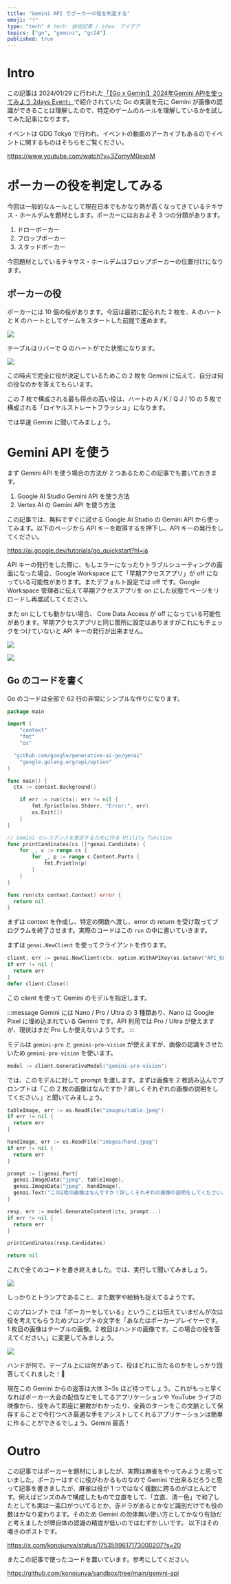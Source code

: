 ```yaml
---
title: "Gemini API でポーカーの役を判定する"
emoji: "🃏"
type: "tech" # tech: 技術記事 / idea: アイデア
topics: ["go", "gemini", "gc24"]
published: true
---
```


# Intro

この記事は 2024/01/29 に行われた[「【Go x Gemini】2024年Gemini APIを使ってみよう 2days Event」](https://gdg-tokyo.connpass.com/event/307689/)で紹介されていた Go の実装を元に Gemini が画像の認識ができることは理解したので、特定のゲームのルールを理解しているかを試してみた記事になります。

イベントは GDG Tokyo で行われ、イベントの動画のアーカイブもあるのでイベントに関するものはそちらをご覧ください。

https://www.youtube.com/watch?v=3ZomyM0expM

# ポーカーの役を判定してみる

今回は一般的なルールとして現在日本でもかなり熱が高くなってきているテキサス・ホールデムを題材とします。ポーカーにはおおよそ 3 つの分類があります。

1. ドローポーカー
2. フロップポーカー
3. スタッドポーカー

今回題材としているテキサス・ホールデムはフロップポーカーの位置付けになります。

## ポーカーの役

ポーカーには 10 個の役があります。今回は最初に配られた 2 枚を、A のハートと K のハートとしてゲームをスタートした前提で進めます。

![](https://storage.googleapis.com/zenn-user-upload/20e54a1720cc-20240203.jpeg)

テーブルはリバーで Q のハートがでた状態になります。

![](https://storage.googleapis.com/zenn-user-upload/abbb96ef3a47-20240203.jpeg)

この時点で完全に役が決定しているためこの 2 枚を Gemini に伝えて、自分は何の役なのかを答えてもらいます。

この 7 枚で構成される最も得点の高い役は、ハートの A / K / Q J / 10 の 5 枚で構成される「ロイヤルストレートフラッシュ」になります。

では早速 Gemini に聞いてみましょう。

# Gemini API を使う

まず Gemini API を使う場合の方法が 2 つあるためこの記事でも書いておきます。

1. Google AI Studio Gemini API を使う方法
2. Vertex AI の Gemini API を使う方法

この記事では、無料ですぐに試せる Google AI Studio の Gemini API から使ってみます。以下のページから API キーを取得するを押下し、API キーの発行をしてください。

https://ai.google.dev/tutorials/go_quickstart?hl=ja

API キーの発行をした際に、もしエラーになったりトラブルシューティングの画面になった場合、Google Workspace にて「早期アクセスアプリ」が off になっている可能性があります。またデフォルト設定では off です。Google Workspace 管理者に伝えて早期アクセスアプリを on にした状態でページをリロードし再度試してください。

また on にしても動かない場合、 Core Data Access が off になっている可能性があります。早期アクセスアプリと同じ箇所に設定はありますがこれにもチェックをつけていないと API キーの発行が出来ません。

![](https://storage.googleapis.com/zenn-user-upload/fbdd58bc5f5b-20240203.jpg)

![](https://storage.googleapis.com/zenn-user-upload/88ab900da900-20240203.jpg)

## Go のコードを書く

Go のコードは全部で 62 行の非常にシンプルな作りになります。

```go
package main

import (
	"context"
	"fmt"
	"os"

  "github.com/google/generative-ai-go/genai"
	"google.golang.org/api/option"
)

func main() {
  ctx := context.Background()

	if err := run(ctx); err != nil {
		fmt.Fprintln(os.Stderr, "Error:", err)
		os.Exit(1)
	}
}

// Gemini のレスポンスを表示するために作る Utility function
func printCandinates(cs []*genai.Candidate) {
	for _, c := range cs {
		for _, p := range c.Content.Parts {
			fmt.Println(p)
		}
	}
}

func run(ctx context.Context) error {
  return nil
}
```

まずは context を作成し、特定の関数へ渡し、error の return を受け取ってプログラムを終了させます。実際のコードはこの `run` の中に書いていきます。

まずは `genai.NewClient` を使ってクライアントを作ります。

```go
client, err := genai.NewClient(ctx, option.WithAPIKey(os.Getenv("API_KEY")))
if err != nil {
  return err
}
defer client.Close()
```

この client を使って Gemini のモデルを指定します。

:::message
Gemini には Nano / Pro / Ultra の 3 種類あり、Nano は Google Pixel に埋め込まれている Gemini です。API 利用では Pro / Ultra が使えますが、現状はまだ Pro しか使えないようです。
:::

モデルは `gemini-pro` と `gemini-pro-vision` が使えますが、画像の認識をさせたいため `gemini-pro-vision` を使います。

```go
model := client.GenerativeModel("gemini-pro-vision")
```

では、このモデルに対して prompt を渡します。まずは画像を 2 枚読み込んでプロンプトは「この 2 枚の画像はなんですか？詳しくそれぞれの画像の説明をしてください。」と聞いてみましょう。

```go
tableImage, err := os.ReadFile("images/table.jpeg")
if err != nil {
  return err
}

handImage, err := os.ReadFile("images/hand.jpeg")
if err != nil {
  return err
}

prompt := []genai.Part{
  genai.ImageData("jpeg", tableImage),
  genai.ImageData("jpeg", handImage),
  genai.Text("この2枚の画像はなんですか？詳しくそれぞれの画像の説明をしてください。"),
}

resp, err := model.GenerateContent(ctx, prompt...)
if err != nil {
  return err
}

printCandinates(resp.Candidates)

return nil
```

これで全てのコードを書き終えました。では、実行して聞いてみましょう。

![](https://storage.googleapis.com/zenn-user-upload/af9fbb96c311-20240203.png)

しっかりとトランプであること、また数字や絵柄も捉えてるようです。

このプロンプトでは「ポーカーをしている」ということは伝えていませんが次は役を考えてもらうためプロンプトの文字を「あなたはポーカープレイヤーです。1 枚目の画像はテーブルの画像。2 枚目はハンドの画像です。この場合の役を答えてください。」に変更してみましょう。

![](https://storage.googleapis.com/zenn-user-upload/ead72e871c7e-20240203.png)

ハンドが何で、テーブル上には何があって、役はどれに当たるのかをしっかり回答してくれました！🎉

現在この Gemini からの返答は大体 3~5s ほど待つでしょう。これがもっと早くなればポーカー大会の配信などをしてるアプリケーションや YouTube ライブの映像から、役をみて即座に勝敗がわかったり、全員のターンをこの文脈として保存することで今打つべき最適な手をアシストしてくれるアプリケーションは簡単に作ることができるでしょう。Gemini 最高！

# Outro

この記事ではポーカーを題材にしましたが、実際は麻雀をやってみようと思っていました。ポーカーはすぐに役がわかるものなので Gemini で出来るだろうと思って記事を書きましたが、麻雀は役が 1 つではなく複数に跨るのがほとんどです。例えばピンズのみで構成したもので立直をして、「立直、清一色」で和了したとしても実は一盃口がついてるとか、赤ドラがあるとかなど識別だけでも役の数はかなり変わります。そのため Gemini の勿体無い使い方としてかなり有効だと考えましたが牌自体の認識の精度が低いのではむずかしいです。
以下はその嘆きのポストです。

https://x.com/konojunya/status/1753599617173000207?s=20

またこの記事で使ったコードを置いています。参考にしてください。

https://github.com/konojunya/sandbox/tree/main/gemini-api
